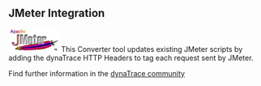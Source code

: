 ## JMeter Integration

![images_community/download/attachments/5144984/icon.png](images_community/download/attachments/5144984/icon.png) This Converter tool updates existing JMeter scripts by adding the dynaTrace HTTP
Headers to tag each request sent by JMeter. 

Find further information in the [dynaTrace community](https://community.dynatrace.com/community/display/DL/JMeter+Integration)
